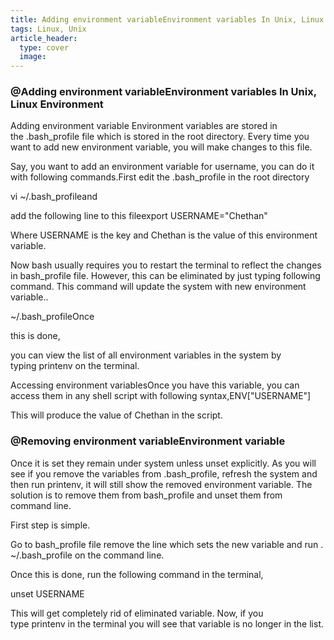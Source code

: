 ```yaml
---
title: Adding environment variableEnvironment variables In Unix, Linux
tags: Linux, Unix
article_header:
  type: cover
  image:
---
```




### @Adding environment variableEnvironment variables In Unix, Linux Environment
Adding environment variable Environment variables are stored in the .bash_profile file which is stored in the root directory. Every time you want to add new environment variable, you will make changes to this file. 

Say, you want to add an environment variable for username, you can do it with following commands.First edit the .bash_profile in the root directory

vi ~/.bash_profileand 

add the following line to this fileexport USERNAME="Chethan"

Where USERNAME is the key and Chethan is the value of this environment variable. 

Now bash usually requires you to restart the terminal to reflect the changes in bash_profile file. However, this can be eliminated by just typing following command. This command will update the system with new environment variable..

~/.bash_profileOnce 

this is done, 

you can view the list of all environment variables in the system by typing printenv on the terminal.

Accessing environment variablesOnce you have this variable, you can access them in any shell script with following syntax,ENV["USERNAME"]

This will produce the value of Chethan in the script.

### @Removing environment variableEnvironment variable 

Once it is set they remain under system unless unset explicitly. As you will see if you remove the variables from .bash_profile, refresh the system and then run printenv, it will still show the removed environment variable. The solution is to remove them from bash_profile and unset them from command line.

First step is simple. 

Go to bash_profile file remove the line which sets the new variable and run . ~/.bash_profile on the command line.

Once this is done, run the following command in the terminal,

unset USERNAME

This will get completely rid of eliminated variable. Now, if you type printenv in the terminal you will see that variable is no longer in the list.



<!--more-->

